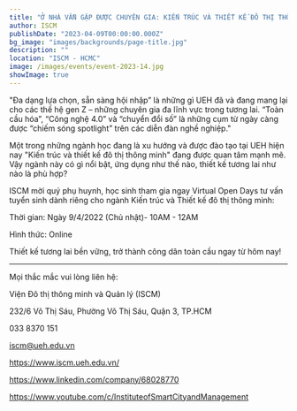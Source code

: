 ```yaml
---
title: "Ở NHÀ VẪN GẶP ĐƯỢC CHUYÊN GIA: KIẾN TRÚC VÀ THIẾT KẾ ĐÔ THỊ THÔNG MINH"
author: ISCM
publishDate: "2023-04-09T00:00:00.000Z"
bg_image: "images/backgrounds/page-title.jpg"
description: "" 
location: "ISCM - HCMC"
image: /images/events/event-2023-14.jpg
showImage: true
---
```

"Đa dạng lựa chọn, sẵn sàng hội nhập” là những gì UEH đã và đang mang lại cho các thế hệ gen Z – những chuyên gia đa lĩnh vực trong tương lai. “Toàn cầu hóa”, “Công nghệ 4.0” và “chuyển đổi số” là những cụm từ ngày càng được “chiếm sóng spotlight” trên các diễn đàn nghề nghiệp."

Một trong những ngành học đang là xu hướng và được đào tạo tại UEH hiện nay "Kiến trúc và thiết kế đô thị thông minh" đang được quan tâm mạnh mẽ. Vậy ngành này có gì nổi bật, ứng dụng như thế nào, thiết kế tương lai như nào là phù hợp?

ISCM mời quý phụ huynh, học sinh tham gia ngay Virtual Open Days tư vấn tuyển sinh dành riêng cho ngành Kiến trúc và Thiết kế đô thị thông minh:

Thời gian: Ngày 9/4/2022 (Chủ nhật)- 10AM - 12AM

Hình thức: Online

Thiết kế tương lai bền vững, trở thành công dân toàn cầu ngay từ hôm nay!

----------

Mọi thắc mắc vui lòng liên hệ:

Viện Đô thị thông minh và Quản lý (ISCM)

232/6 Võ Thị Sáu, Phường Võ Thị Sáu, Quận 3, TP.HCM

033 8370 151

iscm@ueh.edu.vn

https://www.iscm.ueh.edu.vn/

https://www.linkedin.com/company/68028770

https://www.youtube.com/c/InstituteofSmartCityandManagement
